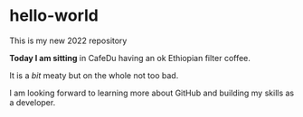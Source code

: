 # hello-world
This is my new 2022 repository

<strong>Today I am sitting</strong> in CafeDu having an ok Ethiopian filter coffee.

It is a <em>bit</em> meaty but on the whole not too bad.

I am looking forward to learning more about GitHub and building my skills as a developer.
